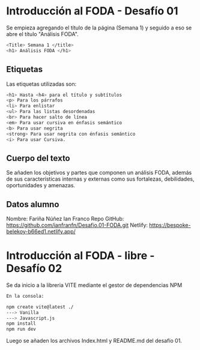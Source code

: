 # Introducción al FODA - Desafío 01

Se empieza agregando el título de la página (Semana 1) y seguido a eso se abre el título "Análisis FODA". 

```sh
<Title> Semana 1 </title>
<h1> Análisis FODA </h1>
```

## Etiquetas

Las etiquetas utilizadas son:

```sh
<h1> Hasta <h4> para el título y subtítulos
<p> Para los párrafos 
<li> Para enlistar
<ul> Para las listas desordenadas
<br> Para hacer salto de línea
<em> Para usar cursiva en énfasis semántico
<b> Para usar negrita
<strong> Para usar negrita con énfasis semántico
<i> Para usar Cursiva.
```

## Cuerpo del texto

Se añaden los objetivos y partes que componen un análisis FODA, además de sus características internas y externas como sus fortalezas, debilidades, oportunidades y amenazas. 

## Datos alumno

Nombre: Fariña Núñez Ian Franco
Repo GitHub: https://github.com/ianfranfn/Desafio.01-FODA.git
Netlify: https://bespoke-belekoy-b66ed1.netlify.app/

# Introducción al FODA - libre - Desafío 02

Se da inicio a la libreria VITE mediante el gestor de dependencias NPM

```sh
En la consola:

npm create vite@latest ./
---> Vanilla
---> Javascript.js
npm install 
npm run dev
```
Luego se añaden los archivos Index.html y README.md del desafío 01.